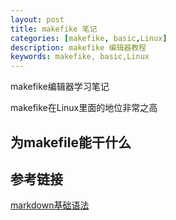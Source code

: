 ```yaml
---
layout: post
title: makefike 笔记
categories: [makefike, basic,Linux]
description: makefike 编辑器教程
keywords: makefike, basic,Linux
---
```

makefike编辑器学习笔记

makefike在Linux里面的地位非常之高
## 为makefile能干什么





## 参考链接
[markdown基础语法](https://markdown.com.cn/basic-syntax/)  

